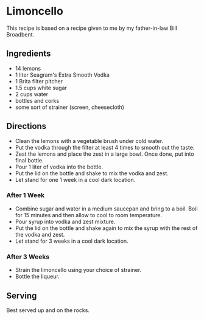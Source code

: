 # Limoncello

This recipe is based on a recipe given to me by my father-in-law Bill Broadbent.

## Ingredients

* 14 lemons
* 1 liter Seagram's Extra Smooth Vodka
* 1 Brita filter pitcher
* 1.5 cups white sugar
* 2 cups water
* bottles and corks
* some sort of strainer (screen, cheesecloth)


## Directions

* Clean the lemons with a vegetable brush under cold water.
* Put the vodka through the filter at least 4 times to smooth out the taste.  
* Zest the lemons and place the zest in a large bowl.  Once done, put into final bottle.
* Pour 1 liter of vodka into the bottle.
* Put the lid on the bottle and shake to mix the vodka and zest.
* Let stand for one 1 week in a cool dark location.

### After 1 Week

* Combine sugar and water in a medium saucepan and bring to a boil.  Boil for 15 minutes and then allow to cool to room temperature.
* Pour syrup into vodka and zest mixture.
* Put the lid on the bottle and shake again to mix the syrup with the rest of the vodka and zest.
* Let stand for 3 weeks in a cool dark location.

### After 3 Weeks

* Strain the limoncello using your choice of strainer.
* Bottle the liqueur.

## Serving

Best served up and on the rocks.